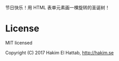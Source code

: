 

节日快乐！用 HTML 表单元素画一棵旋转的圣诞树！


# License

MIT licensed

Copyright (C) 2017 Hakim El Hattab, http://hakim.se
